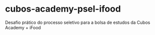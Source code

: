 # cubos-academy-psel-ifood
Desafio prático do processo seletivo para a bolsa de estudos da Cubos Academy + iFood
